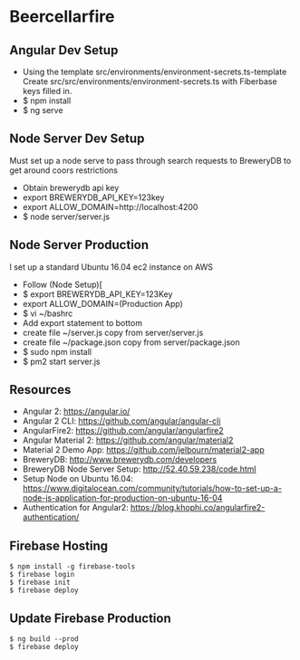 # Beercellarfire

## Angular Dev Setup

- Using the template src/environments/environment-secrets.ts-template Create src/src/environments/environment-secrets.ts with Fiberbase keys filled in.
- $ npm install
- $ ng serve

## Node Server Dev Setup

Must set up a node serve to pass through search requests to BreweryDB to get around coors restrictions

- Obtain brewerydb api key
- export BREWERYDB_API_KEY=123key
- export ALLOW_DOMAIN=http://localhost:4200
- $ node server/server.js 

## Node Server Production

I set up a standard Ubuntu 16.04 ec2 instance on AWS

- Follow (Node Setup)[
- $ export BREWERYDB_API_KEY=123Key
- export ALLOW_DOMAIN=(Production App)
- $ vi ~/bashrc
- Add export statement to bottom
- create file ~/server.js copy from server/server.js
- create file ~/package.json copy from server/package.json
- $ sudo npm install
- $ pm2 start server.js

## Resources

- Angular 2: https://angular.io/
- Angular 2 CLI: https://github.com/angular/angular-cli
- AngularFire2: https://github.com/angular/angularfire2
- Angular Material 2: https://github.com/angular/material2
- Material 2 Demo App: https://github.com/jelbourn/material2-app
- BreweryDB: http://www.brewerydb.com/developers
- BreweryDB Node Server Setup: http://52.40.59.238/code.html
- Setup Node on Ubuntu 16.04: https://www.digitalocean.com/community/tutorials/how-to-set-up-a-node-js-application-for-production-on-ubuntu-16-04
- Authentication for Angular2: https://blog.khophi.co/angularfire2-authentication/

## Firebase Hosting

```
$ npm install -g firebase-tools
$ firebase login
$ firebase init
$ firebase deploy
```

## Update Firebase Production

```
$ ng build --prod
$ firebase deploy
```

